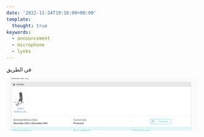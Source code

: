 ```yaml
---
date: '2022-11-24T19:16:00+00:00'
template:
  thought: true
keywords:
  - announcement
  - microphone
  - lynks
---
```


في الطريق

![](screenshot_lynks.jpg 'screenshot from lynks.com tracking orders to at2020 microphone')
